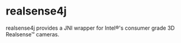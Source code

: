 # realsense4j
realsense4j provides a JNI wrapper for Intel®'s consumer grade 3D Realsense™ cameras.
